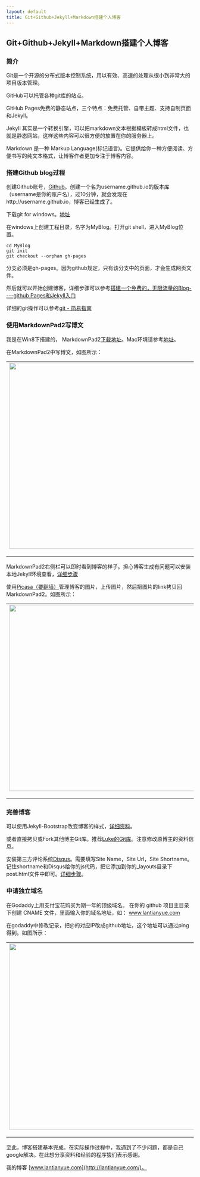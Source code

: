 ```yaml
---
layout: default
title: Git+Github+Jekyll+Markdown搭建个人博客
---
```


## Git+Github+Jekyll+Markdown搭建个人博客 ##


### 简介 ###

Git是一个开源的分布式版本控制系统，用以有效、高速的处理从很小到非常大的项目版本管理。

GitHub可以托管各种git库的站点。

GitHub Pages免费的静态站点，三个特点：免费托管、自带主题、支持自制页面和Jekyll。

Jekyll 其实是一个转换引擎，可以把markdown文本根据模板转成html文件，也就是静态网站，这样这些内容可以很方便的放置在你的服务器上。

Markdown 是一种 Markup Language(标记语言)。它提供给你一种方便阅读、方便书写的纯文本格式，让博客作者更加专注于博客内容。

### 搭建Github blog过程 ###

创建Github账号，[Github](https://github.com/)。创建一个名为username.github.io的版本库（username是你的账户名），过10分钟，就会发现在http://username.github.io，博客已经生成了。

下载git for windows。[地址](http://windows.github.com/)

在windows上创建工程目录，名字为MyBlog。打开git shell，进入MyBlog位置。

    cd MyBlog
    git init
    git checkout --orphan gh-pages

分支必须是gh-pages。因为github规定，只有该分支中的页面，才会生成网页文件。

然后就可以开始创建博客，详细步骤可以参考[搭建一个免费的，无限流量的Blog----github Pages和Jekyll入门](http://www.ruanyifeng.com/blog/2012/08/blogging_with_jekyll.html)

详细的git操作可以参考[git - 简易指南](http://rogerdudler.github.io/git-guide/index.zh.html)


### 使用MarkdownPad2写博文 ###

我是在Win8下搭建的，
MarkdownPad2[下载地址](http://markdownpad.com/download.html)。Mac环境请参考[地址](http://www.lizherui.com/pages/2013/08/17/build_blog.html)。

在MarkdownPad2中写博文，如图所示：

<table style="width:auto;"><tr><td><a href="https://picasaweb.google.com/lh/photo/7kA0WPQ3VVWL8k23-_Zdw9MTjNZETYmyPJy0liipFm0?feat=embedwebsite"><img src="https://lh4.googleusercontent.com/-n8AelOespec/UqRXYQrOk8I/AAAAAAAAALI/kxVFw1uDaxE/s800/markdownpad2.jpg" height="500" width="800" /></a></td></tr><tr><td style="font-family:arial,sans-serif; font-size:11px; text-align:right">From <a href="https://picasaweb.google.com/107523979648406931368/BlogImage?authuser=0&feat=embedwebsite">BlogImage</a></td></tr></table>

MarkdownPad2右侧栏可以即时看到博客的样子。担心博客生成有问题可以安装本地Jekyll环境查看，[详细步骤](http://www.cnblogs.com/purediy/archive/2013/03/07/2948892.html)

使用[Picasa（要翻墙）](https://picasaweb.google.com)管理博客的图片，上传图片，然后把图片的link拷贝回MarkdownPad2。如图所示：

<table style="width:auto;"><tr><td><a href="https://picasaweb.google.com/lh/photo/zsIQWdz__4AFMem-9EfM1NMTjNZETYmyPJy0liipFm0?feat=embedwebsite"><img src="https://lh6.googleusercontent.com/-w0uLEJcw-j8/UqRYTv9TUXI/AAAAAAAAALU/ipwropfEPOU/s800/picasa.jpg" height="500" width="800" /></a></td></tr><tr><td style="font-family:arial,sans-serif; font-size:11px; text-align:right">From <a href="https://picasaweb.google.com/107523979648406931368/BlogImage?authuser=0&feat=embedwebsite">BlogImage</a></td></tr></table>

### 完善博客 ###

可以使用Jekyll-Bootstrap改变博客的样式，[详细资料](http://jekyllbootstrap.com/usage/jekyll-quick-start.html)。

或者直接拷贝或Fork其他博主Git库。推荐[Luke的Git库](https://github.com/kejinlu/kejinlu.github.com)。注意修改原博主的资料信息。

安装第三方评论系统[Disqus](http://disqus.com)。需要填写Site Name，Site Url，Site Shortname。记住shortname和Disqus给你的js代码，把它添加到你的_layouts目录下post.html文件中即可。[详细步骤](http://pizn.github.io/2011/11/15/use-disqus-for-your-post.html)。


### 申请独立域名 ###

在Godaddy上用支付宝花购买为期一年的顶级域名。
在你的 github 项目主目录下创建 CNAME 文件，里面输入你的域名地址，如：
www.lantianyue.com

在godaddy中修改记录，把@的对应IP改成github地址，这个地址可以通过ping得到。如图所示：

<table style="width:auto;"><tr><td><a href="https://picasaweb.google.com/lh/photo/OdhS_50p-6V5EdhOCfujH9MTjNZETYmyPJy0liipFm0?feat=embedwebsite"><img src="https://lh5.googleusercontent.com/-IiE8ZLIpymI/UqRdAk1eQcI/AAAAAAAAALg/8LAn-1r_uMM/s800/godaddy.jpg" height="500" width="800" /></a></td></tr><tr><td style="font-family:arial,sans-serif; font-size:11px; text-align:right">From <a href="https://picasaweb.google.com/107523979648406931368/BlogImage?authuser=0&feat=embedwebsite">BlogImage</a></td></tr></table>

至此，博客搭建基本完成。在实际操作过程中，我遇到了不少问题，都是自己google解决。在此想分享资料和经验的程序猿们表示感谢。

我的博客 [www.lantianyue.com](http://lantianyue.com/)。